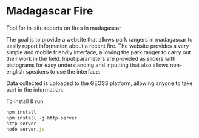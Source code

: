 # Madagascar Fire
Tool for in-situ reports on fires in madagascar

The goal is to provide a website that allows park rangers in madagascar to easily report information about a recent fire.
The website provides a very simple and mobile friendly interface, allowing the park ranger to carry out their work in the field.
Input parameters are provided as sliders with pictograms for easy understanding and inputting that also allows non-english speakers to use the interface.

Data collected is uploaded to the GEOSS platform, allowing anyone to take part in the information.

To install & run
```javascript
npm install
npm install -g http-server
http-server
node server.js
```

